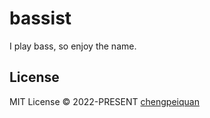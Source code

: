 # bassist

I play bass, so enjoy the name.

## License

MIT License © 2022-PRESENT [chengpeiquan](https://github.com/chengpeiquan)
